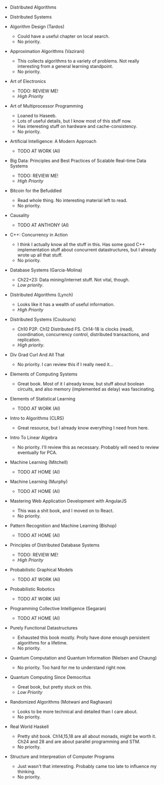 * Distributed Algorithms
* Distributed Systems

* Algorithm Design (Tardos)
    * Could have a useful chapter on local search.
    * No priority.
* Approximation Algorithms (Vazirani)
    * This collects algorithms to a variety of problems. Not really
      interesting from a general learning standpoint.
    * No priority.
* Art of Electronics
    * TODO: REVIEW ME!
    * *High Priority*
* Art of Multiprocessor Programming
    * Loaned to Haseeb.
    * Lots of useful details, but I know most of this stuff now.
    * Has interesting stuff on hardware and cache-consistency.
    * No priority.
* Artificial Intelligence: A Modern Approach
    * TODO AT WORK (AI)
* Big Data: Principles and Best Practices of Scalable Real-time Data Systems
    * TODO: REVIEW ME!
    * *High Priority*
* Bitcoin for the Befuddled
    * Read whole thing. No interesting material left to read.
    * No priority.
* Causality
    * TODO AT ANTHONY (AI)
* C++: Concurrency in Action
    * I think I actually know all the stuff in this. Has some good C++
      implementation stuff about concurrent datastructures, but I
      already wrote up all that stuff.
    * No priority.
* Database Systems (Garcia-Molina)
    * Ch22+23: Data mining/internet stuff. Not vital, though.
    * *Low priority*.
* Distributed Algorithms (Lynch)
    * Looks like it has a wealth of useful information.
    * *High Priority*
* Distributed Systems (Coulouris)
    * Ch10 P2P. Ch12 Distributed FS. Ch14-18 is clocks (read),
      coordination, concurrency control, distributed transactions, and
      replication.
    * *High priority*.
* Div Grad Curl And All That
    * No priority. I can review this if I really need it...
* Elements of Computing Systems
    * Great book. Most of it I already know, but stuff about boolean
      circuits, and also memory (implemented as delay) was fascinating.
* Elements of Statistical Learning
    * TODO AT WORK (AI)
* Intro to Algorithms (CLRS)
    * Great resource, but I already know everything I need from here.
* Intro To Linear Algebra
    * No priority. I'll review this as necessary. Probably will need
      to review eventually for PCA.
* Machine Learning (Mitchell)
    * TODO AT HOME (AI)
* Machine Learning (Murphy)
    * TODO AT HOME (AI)
* Mastering Web Application Development with AngularJS
    * This was a shit book, and I moved on to React.
    * No priority.
* Pattern Recognition and Machine Learning (Bishop)
    * TODO AT HOME (AI)
* Principles of Distributed Database Systems
    * TODO: REVIEW ME!
    * *High Priority*
* Probabilistic Graphical Models
    * TODO AT WORK (AI)
* Probabilistic Robotics
    * TODO AT WORK (AI)
* Programming Collective Intelligence (Segaran)
    * TODO AT HOME (AI)
* Purely Functional Datastructures
    * Exhausted this book mostly. Prolly have done enough persistent
      algorithms for a lifetime.
    * No priority.
* Quantum Computation and Quantum Information (Nielsen and Chaung)
    * No priority. Too hard for me to understand right now.
* Quantum Computing Since Democritus
    * Great book, but pretty stuck on this.
    * *Low Priority*
* Randomized Algorithms (Motwani and Raghavan)
    * Looks to be more technical and detailed than I care about.
    * No priority.
* Real World Haskell
    * Pretty shit book. Ch14,15,18 are all about monads, might be
      worth it. Ch24 and 28 and are about parallel programming and
      STM.
    * No priority.
* Structure and Interpreation of Computer Programs
    * Just wasn't that interesting. Probably came too late to
      influence my thinking.
    * No priority.
